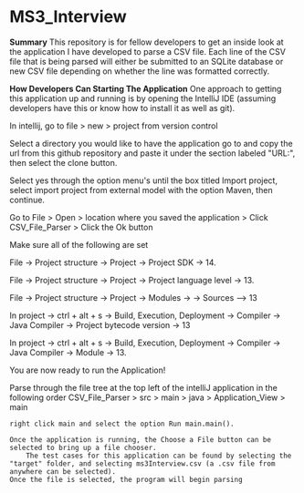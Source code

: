 # MS3_Interview

**Summary**
This repository is for fellow developers to get an inside look at the application I have developed to parse a CSV file. Each line of the CSV file that is being parsed will either be submitted to an SQLite database or new CSV file depending on whether the line was formatted correctly.

**How Developers Can Starting The Application**
One approach to getting this application up and running is by opening the IntelliJ IDE (assuming developers have this or know how to install it as well as git). 

In intellij, go to file > new > project from version control

Select a directory you would like to have the application go to and copy the url from this github repository and paste it under the section labeled "URL:", then select the clone button.

Select yes through the option menu's until the box titled Import project, select import project from external model with the option Maven, then continue.

Go to File > Open > location where you saved the application > Click CSV_File_Parser > Click the Ok button

Make sure all of the following are set

File -> Project structure -> Project -> Project SDK -> 14.

File -> Project structure -> Project -> Project language level -> 13.

File -> Project structure -> Project -> Modules -> -> Sources --> 13

In project -> ctrl + alt + s -> Build, Execution, Deployment -> Compiler -> Java Compiler -> Project bytecode version -> 13

In project -> ctrl + alt + s -> Build, Execution, Deployment -> Compiler -> Java Compiler -> Module -> 13.

You are now ready to run the Application!

Parse through the file tree at the top left of the intelliJ application in the following order
	CSV_File_Parser > src > main > java > Application_View > main

	right click main and select the option Run main.main().

	Once the application is running, the Choose a File button can be selected to bring up a file chooser.
		The test cases for this application can be found by selecting the "target" folder, and selecting ms3Interview.csv (a .csv file from anywhere can be selected).
	Once the file is selected, the program will begin parsing
